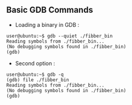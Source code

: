 ## Basic GDB Commands
- Loading a binary in GDB :
````
user@ubuntu:~$ gdb --quiet ./fibber_bin 
Reading symbols from ./fibber_bin...
(No debugging symbols found in ./fibber_bin)
(gdb) 
````
- Second option : 
````
user@ubuntu:~$ gdb -q
(gdb) file ./fibber_bin 
Reading symbols from ./fibber_bin...
(No debugging symbols found in ./fibber_bin)
(gdb)
````

